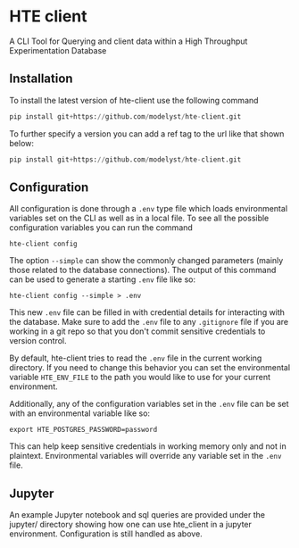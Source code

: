 # HTE client
A CLI Tool for Querying and client data within a High Throughput Experimentation Database

## Installation
To install the latest version of hte-client use the following command
``` Python
pip install git+https://github.com/modelyst/hte-client.git
```
To further specify a version you can add a ref tag to the url like that shown below:
``` Python
pip install git+https://github.com/modelyst/hte-client.git
```

## Configuration
All configuration is done through a `.env` type file which loads environmental variables set on the CLI as well as in a local file. To see all the possible configuration variables you can run the command
```
hte-client config
```
The option `--simple` can show the commonly changed parameters (mainly those related to the database connections). The output of this command can be used to generate a starting `.env` file like so:

```
hte-client config --simple > .env
```

This new `.env` file can be filled in with credential details for interacting with the database. Make sure to add the `.env` file to any `.gitignore` file if you are working in a git repo so that you don't commit sensitive credentials to version control.

By default, hte-client tries to read the `.env` file in the current working directory. If you need to change this behavior you can set the environmental variable `HTE_ENV_FILE` to the path you would like to use for your current environment.

Additionally, any of the configuration variables set in the `.env` file can be set with an environmental variable like so:

```
export HTE_POSTGRES_PASSWORD=password
```
This can help keep sensitive credentials in working memory only and not in plaintext. Environmental variables will override any variable set in the `.env` file.

## Jupyter
An example Jupyter notebook and sql queries are provided under the jupyter/ directory showing how one can use hte_client in a jupyter environment. Configuration is still handled as above.
